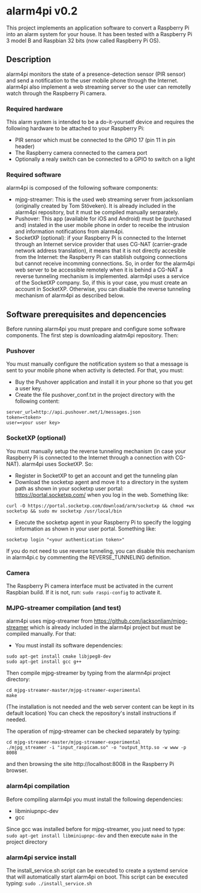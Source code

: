 # alarm4pi v0.2
This project implements an application software to convert a Raspberry Pi
into an alarm system for your house.
It has been tested with a Raspberry Pi 3 model B and Raspbian 32 bits (now
called Raspberry Pi OS).

## Description
alarm4pi monitors the state of a presence-detection sensor (PIR sensor) and
send a notification to the user mobile phone through the Internet. alarm4pi
also implement a web streaming server so the user can remotelly watch through
the Raspberry Pi camera.

### Required hardware
This alarm system is intended to be a do-it-yourself device and requires the
following hardware to be attached to your Raspberry Pi:
* PIR sensor which must be connected to the GPIO 17 (pin 11 in pin header)
* The Raspberry camera connected to the camera port
* Optionally a realy switch can be connected to a GPIO to switch on a light

### Required software
alarm4pi is composed of the following software components:
* mjpg-streamer: This is the used web streaming server from jacksonliam
(originally created by Tom Stöveken). It is already included
in the alarm4pi repository, but it must be compiled manually serparately.
* Pushover: This app (available for iOS and Android) must be (purchased and)
instaled in the user mobile phone in order to receibe the intrusion and
information notifications from alarm4pi.
* SocketXP (optional): if your Raspberry Pi is connected to the Internet
through an Internet service provider that uses CG-NAT (carrier-grade network
address translation), it means that it is not directly accesible from the
Internet: the Raspberry Pi can stablish outgoing connections but cannot
receive incomming connections. So, in order for the alarm4pi web server to be
accessible remotely when it is behind a CG-NAT a reverse tunneling mechanism
is implemented. alarm4pi uses a service of the SocketXP company. So, if this
is your case, you must create an account in SocketXP. Otherwise, you can
disable the reverse tunneling mechanism of alarm4pi as described below.

## Software prerequisites and depencencies
Before running alarm4pi you must prepare and configure some software
components. The first step is downloading alatm4pi repository. Then:

### Pushover
You must manually configure the notification system so that a message is
sent to your mobile phone when activity is detected. For that, you must:
* Buy the Pushover application and install it in your phone so that you
get a user key.
* Create the file pushover_conf.txt in the project directory with the
following content:
```
server_url=http://api.pushover.net/1/messages.json
token=<token>
user=<your user key>
```

### SocketXP (optional)
You must manually setup the reverse tunneling mechanism (in case your
Raspberry Pi is connected to the Internet through a connection with CG-NAT).
alarm4pi uses SocketXP. So:
* Register in SocketXP to get an account and get the tunneling plan
* Download the socketxp agent and move it to a directory in the system path
as shown in your socketxp user portal: https://portal.socketxp.com/ when
you log in the web. Something like:
```
curl -O https://portal.socketxp.com/download/arm/socketxp && chmod +wx socketxp && sudo mv socketxp /usr/local/bin
```
* Execute the socketxp agent in your Raspberry Pi to specify the logging
information as shown in your user portal. Something like:
```
socketxp login "<your authentication token>"
```
If you do not need to use reverse tunneling, you can disable this mechanism
in alarm4pi.c by commenting the REVERSE_TUNNELING definition.

### Camera
The Raspberry Pi camera interface must be activated in the current Raspbian
build. If it is not, run:
``` sudo raspi-config ```
to activate it.

### MJPG-streamer compilation (and test)
alarm4pi uses mjpg-streamer from https://github.com/jacksonliam/mjpg-streamer
which is already included in the alarm4pi project but must be compiled
manually. For that:
* You must install its software dependencies:
```
sudo apt-get install cmake libjpeg8-dev
sudo apt-get install gcc g++
```
Then compile mjpg-streamer by typing from the alarmn4pi project directory:
```
cd mjpg-streamer-master/mjpg-streamer-experimental
make
```
(The installation is not needed and the web server content can be kept in
its default location)
You can check the repository's install instructions if needed.

The operation of mjpg-streamer can be checked separately by typing:
```
cd mjpg-streamer-master/mjpg-streamer-experimental
./mjpg_streamer -i "input_raspicam.so" -o "output_http.so -w www -p 8008
```
and then browsing the site http://localhost:8008 in the Raspberry Pi browser.

### alarm4pi compilation
Before compiling alarm4pi you must install the following dependencies:
* libminiupnpc-dev
* gcc

Since gcc was installed before for mjpg-streamer, you just need to type:
``` sudo apt-get install libminiupnpc-dev ```
and then execute ```make``` in the project directory

### alarm4pi service install ###
The install_service.sh script can be executed to create a systemd service
that will automatically start alarm4pi on boot. This script can be executed typing:
``` sudo ./install_service.sh ```
